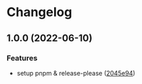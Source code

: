 # Changelog

## 1.0.0 (2022-06-10)


### Features

* setup pnpm & release-please ([2045e94](https://github.com/web3-storage/ucanto/commit/2045e9435ff09ae5fdf09efeec910bd0282ff516))
